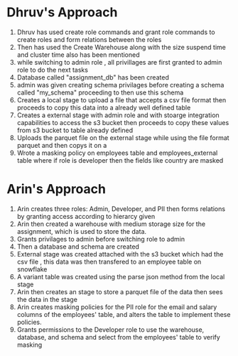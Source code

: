 # Dhruv's Approach

1) Dhruv has used create role commands and grant role commands to create roles and form relations between the roles
2) Then has used the Create Warehouse along with the size suspend time and cluster time also has been mentioned
3) while switching to admin role , all privillages are first granted to admin role to do the next tasks
4) Database called "assignment_db" has been created 
5) admin was given creating schema privilages before creating a schema called "my_schema" proceeding to then use this schema
6) Creates a local stage to upload a file that accepts a csv file format then proceeds to copy this data into a already well defined table
8) Creates a external stage with admin role and with stoarge integration capabilities to access the s3 bucket then proceeds to copy these values from s3 bucket to table already defined
10) Uploads the parquet file on the external stage while using the file format parquet and then copys it on a 
11) Wrote a masking policy on employees table and employees_external table where if role is developer then the fields like country are masked

# Arin's Approach

1) Arin creates three roles: Admin, Developer, and PII then forms relations by granting access according to hierarcy given
2) Arin then created a warehouse with medium storage size for the assignment, which is used to store the data.
3) Grants privilages to admin before switching role to admin
4) Then a database and schema are created
6) External stage was created attached with the s3 bucket which had the csv file , this data was then transfered to an employee table on    snowflake
7) A variant table was created using the parse json method from the local stage
8) Arin then creates an stage to store a parquet file of the data then sees the data in the stage 
9) Arin creates masking policies for the PII role for the email and salary columns of the employees' table, and alters the table to implement these policies.
10) Grants permissions to the Developer role to use the warehouse, database, and schema and select from the employees' table to verify masking

